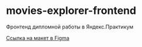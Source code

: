 # movies-explorer-frontend
Фронтенд дипломной работы в Яндекс.Практикум

[Ссылка на макет в Figma](https://www.figma.com/file/CbCtcPEVdv12hNbJwdbCFq/Diploma?type=design&node-id=932%3A2802&mode=design&t=r07er6jL2t6IVFaR-1)


